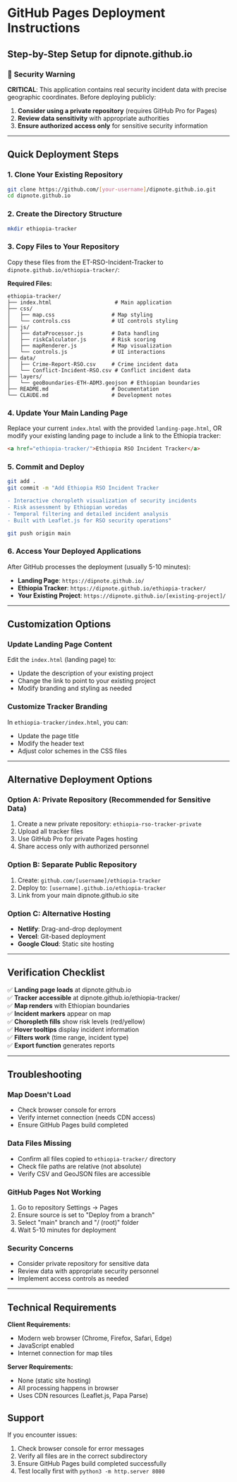 # GitHub Pages Deployment Instructions

## Step-by-Step Setup for dipnote.github.io

### 🚨 **Security Warning**
**CRITICAL**: This application contains real security incident data with precise geographic coordinates. Before deploying publicly:

1. **Consider using a private repository** (requires GitHub Pro for Pages)
2. **Review data sensitivity** with appropriate authorities
3. **Ensure authorized access only** for sensitive security information

---

## Quick Deployment Steps

### 1. **Clone Your Existing Repository**
```bash
git clone https://github.com/[your-username]/dipnote.github.io.git
cd dipnote.github.io
```

### 2. **Create the Directory Structure**
```bash
mkdir ethiopia-tracker
```

### 3. **Copy Files to Your Repository**

Copy these files from the ET-RSO-Incident-Tracker to `dipnote.github.io/ethiopia-tracker/`:

**Required Files:**
```
ethiopia-tracker/
├── index.html                    # Main application
├── css/
│   ├── map.css                  # Map styling  
│   └── controls.css             # UI controls styling
├── js/
│   ├── dataProcessor.js         # Data handling
│   ├── riskCalculator.js        # Risk scoring
│   ├── mapRenderer.js           # Map visualization
│   └── controls.js              # UI interactions
├── data/
│   ├── Crime-Report-RSO.csv     # Crime incident data
│   └── Conflict-Incident-RSO.csv # Conflict incident data
├── layers/
│   └── geoBoundaries-ETH-ADM3.geojson # Ethiopian boundaries
├── README.md                    # Documentation
└── CLAUDE.md                    # Development notes
```

### 4. **Update Your Main Landing Page**

Replace your current `index.html` with the provided `landing-page.html`, OR modify your existing landing page to include a link to the Ethiopia tracker:

```html
<a href="ethiopia-tracker/">Ethiopia RSO Incident Tracker</a>
```

### 5. **Commit and Deploy**
```bash
git add .
git commit -m "Add Ethiopia RSO Incident Tracker

- Interactive choropleth visualization of security incidents
- Risk assessment by Ethiopian woredas  
- Temporal filtering and detailed incident analysis
- Built with Leaflet.js for RSO security operations"

git push origin main
```

### 6. **Access Your Deployed Applications**

After GitHub processes the deployment (usually 5-10 minutes):

- **Landing Page**: `https://dipnote.github.io/`
- **Ethiopia Tracker**: `https://dipnote.github.io/ethiopia-tracker/`
- **Your Existing Project**: `https://dipnote.github.io/[existing-project]/`

---

## Customization Options

### **Update Landing Page Content**
Edit the `index.html` (landing page) to:
- Update the description of your existing project
- Change the link to point to your existing project
- Modify branding and styling as needed

### **Customize Tracker Branding**
In `ethiopia-tracker/index.html`, you can:
- Update the page title
- Modify the header text
- Adjust color schemes in the CSS files

---

## Alternative Deployment Options

### **Option A: Private Repository (Recommended for Sensitive Data)**
1. Create a new private repository: `ethiopia-rso-tracker-private`
2. Upload all tracker files
3. Use GitHub Pro for private Pages hosting
4. Share access only with authorized personnel

### **Option B: Separate Public Repository**
1. Create: `github.com/[username]/ethiopia-tracker`
2. Deploy to: `[username].github.io/ethiopia-tracker`
3. Link from your main dipnote.github.io site

### **Option C: Alternative Hosting**
- **Netlify**: Drag-and-drop deployment
- **Vercel**: Git-based deployment
- **Google Cloud**: Static site hosting

---

## Verification Checklist

✅ **Landing page loads** at dipnote.github.io  
✅ **Tracker accessible** at dipnote.github.io/ethiopia-tracker/  
✅ **Map renders** with Ethiopian boundaries  
✅ **Incident markers** appear on map  
✅ **Choropleth fills** show risk levels (red/yellow)  
✅ **Hover tooltips** display incident information  
✅ **Filters work** (time range, incident type)  
✅ **Export function** generates reports  

---

## Troubleshooting

### **Map Doesn't Load**
- Check browser console for errors
- Verify internet connection (needs CDN access)
- Ensure GitHub Pages build completed

### **Data Files Missing**
- Confirm all files copied to `ethiopia-tracker/` directory
- Check file paths are relative (not absolute)
- Verify CSV and GeoJSON files are accessible

### **GitHub Pages Not Working**
1. Go to repository Settings → Pages
2. Ensure source is set to "Deploy from a branch"
3. Select "main" branch and "/ (root)" folder
4. Wait 5-10 minutes for deployment

### **Security Concerns**
- Consider private repository for sensitive data
- Review data with appropriate security personnel
- Implement access controls as needed

---

## Technical Requirements

**Client Requirements:**
- Modern web browser (Chrome, Firefox, Safari, Edge)
- JavaScript enabled
- Internet connection for map tiles

**Server Requirements:**
- None (static site hosting)
- All processing happens in browser
- Uses CDN resources (Leaflet.js, Papa Parse)

## Support

If you encounter issues:
1. Check browser console for error messages
2. Verify all files are in the correct subdirectory
3. Ensure GitHub Pages build completed successfully
4. Test locally first with `python3 -m http.server 8080`